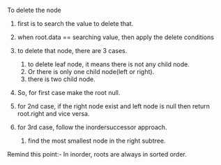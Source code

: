 To delete the node

1. first is to search the value to delete that.

2. when root.data == searching value, then apply the delete conditions

3. to delete that node, there are 3 cases.
   1. to delete leaf node, it means there is not any child node.
   2. Or there is only one child node(left or right).
   3. there is two child node.

4. So, for first case make the root null.

5. for 2nd case, if the right node exist and left node is null then return root.right and vice versa.

6. for 3rd case, follow the inordersuccessor approach.
    1. find the most smallest node in the right subtree.

Remind this point:- In inorder, roots are always in sorted order.